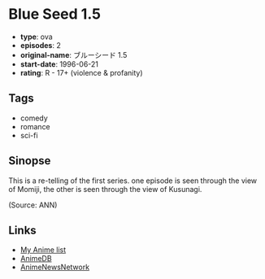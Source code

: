# Blue Seed 1.5

-   **type**: ova
-   **episodes**: 2
-   **original-name**: ブルーシード 1.5
-   **start-date**: 1996-06-21
-   **rating**: R - 17+ (violence & profanity)

## Tags

-   comedy
-   romance
-   sci-fi

## Sinopse

This is a re-telling of the first series. one episode is seen through the view of Momiji, the other is seen through the view of Kusunagi.

(Source: ANN)

## Links

-   [My Anime list](https://myanimelist.net/anime/3952/Blue_Seed_15)
-   [AnimeDB](http://anidb.info/perl-bin/animedb.pl?show=anime&aid=3127)
-   [AnimeNewsNetwork](http://www.animenewsnetwork.com/encyclopedia/anime.php?id=7398)

